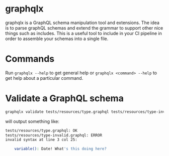 # graphqlx

graphqlx is a GraphQL schema manipulation tool and extensions. The idea is to parse graphQL schemas and extend the grammar to support other nice things such as includes. This is a useful tool to include in your CI pipeline in order to assemble your schemas into a single file.

# Commands

Run `graphqlx --help` to get general help or `graphqlx <command> --help` to get help about a particular command.

# Validate a GraphQL schema

```bash
graphqlx validate tests/resources/type.graphql tests/resources/type-invalid.graphql
```

will output something like:

```bash
tests/resources/type.graphql: OK
tests/resources/type-invalid.graphql: ERROR
invalid syntax at line 3 col 25:

    variable(): Date! What's this doing here?
```
